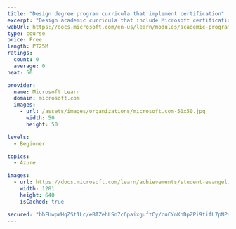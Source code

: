 ```yaml
---
title: "Design degree program curricula that implement certification"
excerpt: "Design academic curricula that include Microsoft certification implemented at the course and program levels, and determine how students can earn academic credit for certification courses."
webUrl: https://docs.microsoft.com/en-us/learn/modules/academic-program-certifications-design-program-curricula/
type: course
price: Free
length: PT25M
ratings:
  count: 0
  average: 0
heat: 50

provider:
  name: Microsoft Learn
  domain: microsoft.com
  images:
    - url: /assets/images/organizations/microsoft.com-50x50.jpg
      width: 50
      height: 50

levels:
  - Beginner

topics:
  - Azure

images:
  - url: https://docs.microsoft.com/learn/achievements/student-evangelism/academic-program-certifications-design-program-curricula-social.png
    width: 1281
    height: 640
    isCached: true

secured: "bhFUwpWHqZSt1Lc/eBTZehLSn7c6paixguftCy/cuCYnKhDpZPi9tifL7pNP+aSKvXM3+sKzRIG25jmy8O8wSbuJRw3PoWzT8jzFybg0uPwVKVv3ax6m8EsESZ7dwRm6Pjn9i7Rg7TxgowDoqV3A45XqFPmiBXLYiMa3F+jIfBEqqGyxnS+v/YMkAkzPaaFK2Q9ZgorWbKeKXLVYq6xK5K/plBMP2ZT1SYxx4SvIawp+PRDRVq7Qf32HcYiF2iKYqUicaAfGnr4QoEhoOm7SpddETkvhqScZwpoxYH5bnej/dVp/JIQ3OJgtAgo3aem2/ORssr5JqEhDQuDcXdAuhUQjlNfupH/rwmAof102Ml3lwMD+x4Usj2f21jQJZxWRpY6cw+wqDJIcnV2yl5+3og==;/O060A7T9+Dg3Au+XYzwJA=="
---
```


